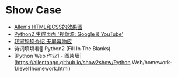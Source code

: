 # Show Case

- [Allen's HTML和CSS的效果图](https://allentango.github.io/show2show/case1/my_page.html)
- [Python2 生成页面 '视频源: Google & YouTube'](https://allentango.github.io/movie_website/)
- [我家狗狗介绍 无屏幕响应](https://allentango.github.io/show2show/fend-animal-trading-cards-master/card.html)
- 诗词填填看👀 Python2 (Fill In The Blanks)
- [Python Web 作业1 - 图片墙](https://allentango.github.io/show2show/Python Web/homework-1/level1homework.html)
